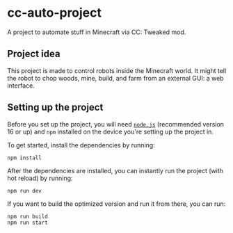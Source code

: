 # cc-auto-project

A project to automate stuff in Minecraft via CC: Tweaked mod.

## Project idea

This project is made to control robots inside the Minecraft world. It might tell
the robot to chop woods, mine, build, and farm from an external GUI: a web interface.

## Setting up the project

Before you set up the project, you will need [`node.js`](https://nodejs.org/en/)
(recommended version 16 or up) and `npm` installed on the device you're setting
up the project in.

To get started, install the dependencies by running:

    npm install

After the dependencies are installed, you can instantly run the project (with hot reload) by
running:

    npm run dev

If you want to build the optimized version and run it from there, you can run:

    npm run build
    npm run start
